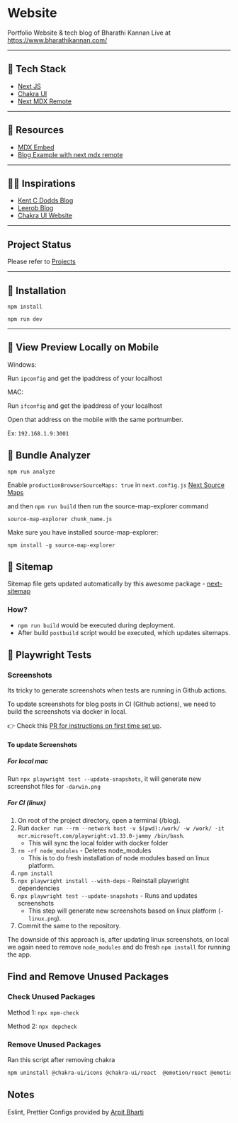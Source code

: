 # Website

Portfolio Website & tech blog of Bharathi Kannan
Live at https://www.bharathikannan.com/

---

## 🚀 Tech Stack

-   [Next JS](https://nextjs.org/)
-   [Chakra UI](https://chakra-ui.com/)
-   [Next MDX Remote](https://github.com/hashicorp/next-mdx-remote)

---

## 📘 Resources

-   [MDX Embed](https://www.mdx-embed.com/?path=/docs/mdx-embed--page)
-   [Blog Example with next mdx remote](https://github.com/vercel/next.js/tree/canary/examples/with-mdx-remote)

---

## 🙏🏽 Inspirations

-   [Kent C Dodds Blog](https://github.com/kentcdodds/kentcdodds.com)
-   [Leerob Blog](https://github.com/leerob/leerob.io)
-   [Chakra UI Website](https://github.com/chakra-ui/chakra-ui)

---

## Project Status

Please refer to [Projects](https://github.com/payapula/blog/projects)

---

## 📍 Installation

`npm install`

`npm run dev`

---

## 📲 View Preview Locally on Mobile

Windows:

Run `ipconfig` and get the ipaddress of your localhost

MAC:

Run `ifconfig` and get the ipaddress of your localhost

Open that address on the mobile with the same portnumber.

Ex: `192.168.1.9:3001`

## 🧵 Bundle Analyzer

`npm run analyze`

Enable `productionBrowserSourceMaps: true` in `next.config.js`
[Next Source Maps](https://nextjs.org/docs/advanced-features/source-maps)

and then `npm run build` then run the source-map-explorer command

`source-map-explorer chunk_name.js`

Make sure you have installed source-map-explorer:

`npm install -g source-map-explorer`

## 📕 Sitemap

Sitemap file gets updated automatically by this awesome package - [next-sitemap](https://github.com/iamvishnusankar/next-sitemap)

### How?

-   `npm run build` would be executed during deployment.
-   After build `postbuild` script would be executed, which updates sitemaps.

## 🧪 Playwright Tests

### Screenshots

Its tricky to generate screenshots when tests are running in Github actions.

To update screenshots for blog posts in CI (Github actions), we need to build the
screenshots via docker in local.

👉 Check this [PR for instructions on first time set up](https://github.com/payapula/blog/pull/82).

#### To update Screenshots 

##### For local mac

Run `npx playwright test --update-snapshots`, it will generate new screenshot files for `-darwin.png`

##### For CI (linux)

1. On root of the project directory, open a terminal (/blog).
2. Run `docker run --rm --network host -v $(pwd):/work/ -w /work/ -it mcr.microsoft.com/playwright:v1.33.0-jammy /bin/bash`.
    - This will sync the local folder with docker folder
3. `rm -rf node_modules` - Deletes node_modules 
    - This is to do fresh installation of node modules based on linux platform.
4. `npm install`
5. `npx playwright install --with-deps` - Reinstall playwright dependencies
6. `npx playwright test --update-snapshots` - Runs and updates screenshots
    - This step will generate new screenshots based on linux platform (`-linux.png`).
7. Commit the same to the repository.

The downside of this approach is, after updating linux screenshots, on local we again need
to remove `node_modules` and do fresh `npm install` for running the app.

## Find and Remove Unused Packages

### Check Unused Packages

Method 1: `npx npm-check`

Method 2: `npx depcheck`

### Remove Unused Packages

Ran this script after removing chakra

```bash
npm uninstall @chakra-ui/icons @chakra-ui/react  @emotion/react @emotion/styled classnames framer-motion lucide-react --save
```

## Notes

Eslint, Prettier Configs provided by [Arpit Bharti](https://dev.to/onygami/eslint-and-prettier-for-react-apps-bonus-next-js-and-typescript-3e46)
